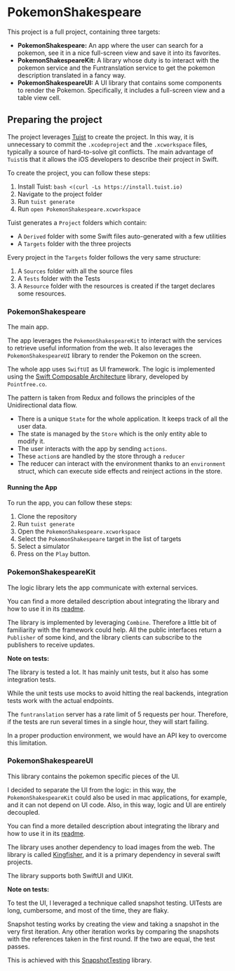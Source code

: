 # PokemonShakespeare

This project is a full project, containing three targets:

* **PokemonShakespeare:** An app where the user can search for a pokemon, see it in a nice full-screen view and save it into its favorites.
* **PokemonShakespeareKit:** A library whose duty is to interact with the pokemon service and the Funtranslation service to get the pokemon description translated in a fancy way.
* **PokemonShakespeareUI:** A UI library that contains some components to render the Pokemon. Specifically, it includes a full-screen view and a table view cell.

## Preparing the project

The project leverages [Tuist](https://tuist.io) to create the project. In this way, it is unnecessary to commit the `.xcodeproject` and the `.xcworkspace` files, typically a source of hard-to-solve git conflicts. The main advantage of `Tuist`is that it allows the iOS developers to describe their project in Swift.

To create the project, you can follow these steps:

1. Install Tuist: `bash <(curl -Ls https://install.tuist.io)`
2. Navigate to the project folder
3. Run `tuist generate`
4. Run `open PokemonShakespeare.xcworkspace` 

Tuist generates a `Project` folders which contain:

* A `Derived` folder with some Swift files auto-generated with a few utilities
* A `Targets` folder with the three projects

Every project in the `Targets` folder follows the very same structure:

1. A `Sources` folder with all the source files
2. A `Tests` folder with the Tests
3. A `Resource` folder with the resources is created if the target declares some resources.

### PokemonShakespeare

The main app.

The app leverages the `PokemonShakespeareKit` to interact with the services to retrieve useful information from the web. It also leverages the `PokemonShakespeareUI` library to render the Pokemon on the screen.

The whole app uses `SwiftUI` as UI framework.
The logic is implemented using the [Swift Composable Architecture](https://github.com/pointfreeco/swift-composable-architecture) library, developed by `Pointfree.co`.

The pattern is taken from Redux and follows the principles of the Unidirectional data flow.

* There is a unique `State` for the whole application. It keeps track of all the user data.  
* The state is managed by the `Store` which is the only entity able to modify it.
* The user interacts with the app by sending `actions`.
* These `action`s are handled by the store through a `reducer`
* The reducer can interact with the environment thanks to an `environment` struct, which can execute side effects and reinject actions in the store.

#### Running the App

To run the app, you can follow these steps:

1. Clone the repository
2. Run `tuist generate`
3. Open the `PokemonShakespeare.xcworkspace`
4. Select the `PokemonShakespeare` target in the list of targets
5. Select a simulator
6. Press on the `Play` button.

### PokemonShakespeareKit

The logic library lets the app communicate with external services.

You can find a more detailed description about integrating the library and how to use it in its [readme](./Targets/PokemonShakespeareKit/README.md).

The library is implemented by leveraging `Combine`. Therefore a little bit of familiarity with the framework could help. All the public interfaces return a `Publisher` of some kind, and the library clients can subscribe to the publishers to receive updates.

**Note on tests:** 

The library is tested a lot. It has mainly unit tests, but it also has some integration tests.

While the unit tests use mocks to avoid hitting the real backends, integration tests work with the actual endpoints.

The `funtranslation` server has a rate limit of 5 requests per hour. Therefore, if the tests are run several times in a single hour, they will start failing.

In a proper production environment, we would have an API key to overcome this limitation.

### PokemonShakespeareUI

This library contains the pokemon specific pieces of the UI.

I decided to separate the UI from the logic: in this way, the `PokemonShakespeareKit` could also be used in mac applications, for example, and it can not depend on UI code.
Also, in this way, logic and UI are entirely decoupled.

You can find a more detailed description about integrating the library and how to use it in its [readme](./Targets/PokemonShakespeareUI/README.md).

The library uses another dependency to load images from the web. The library is called [Kingfisher](https://github.com/onevcat/Kingfisher), and it is a primary dependency in several swift projects.

The library supports both SwiftUI and UIKit.

**Note on tests:**

To test the UI, I leveraged a technique called snapshot testing. UITests are long, cumbersome, and most of the time, they are flaky.

Snapshot testing works by creating the view and taking a snapshot in the very first iteration. Any other iteration works by comparing the snapshots with the references taken in the first round. If the two are equal, the test passes.

This is achieved with this [SnapshotTesting](https://github.com/pointfreeco/swift-snapshot-testing) library.


 